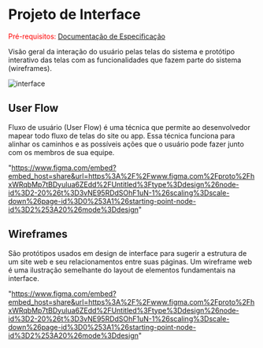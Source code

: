 
# Projeto de Interface

<span style="color:red">Pré-requisitos: <a href="2-Especificação do Projeto.md"> Documentação de Especificação</a></span>

Visão geral da interação do usuário pelas telas do sistema e protótipo interativo das telas com as funcionalidades que fazem parte do sistema (wireframes).

![interface](https://github.com/ICEI-PUC-Minas-PBR-SI/pbr-si-2024-1-1-ti-aw-t1-aicheck/assets/72892962/0a80c1f9-802a-4d3b-830f-7c54a50d57b0)

## User Flow

Fluxo de usuário (User Flow) é uma técnica que permite ao desenvolvedor mapear todo fluxo de telas do site ou app. Essa técnica funciona para alinhar os caminhos e as possíveis ações que o usuário pode fazer junto com os membros de sua equipe.

"https://www.figma.com/embed?embed_host=share&url=https%3A%2F%2Fwww.figma.com%2Fproto%2FhxWRqbMp7tBDyulua6ZEdd%2FUntitled%3Ftype%3Ddesign%26node-id%3D2-20%26t%3D3vNE95RDdSOhF1uN-1%26scaling%3Dscale-down%26page-id%3D0%253A1%26starting-point-node-id%3D2%253A20%26mode%3Ddesign"

## Wireframes

São protótipos usados em design de interface para sugerir a estrutura de um site web e seu relacionamentos entre suas páginas. Um wireframe web é uma ilustração semelhante do layout de elementos fundamentais na interface.
 
"https://www.figma.com/embed?embed_host=share&url=https%3A%2F%2Fwww.figma.com%2Fproto%2FhxWRqbMp7tBDyulua6ZEdd%2FUntitled%3Ftype%3Ddesign%26node-id%3D2-20%26t%3D3vNE95RDdSOhF1uN-1%26scaling%3Dscale-down%26page-id%3D0%253A1%26starting-point-node-id%3D2%253A20%26mode%3Ddesign"
